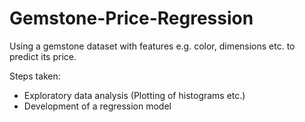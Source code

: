 # Gemstone-Price-Regression

Using a gemstone dataset with features e.g. color, dimensions etc. to predict its price.

Steps taken:
- Exploratory data analysis (Plotting of histograms etc.)
- Development of a regression model
